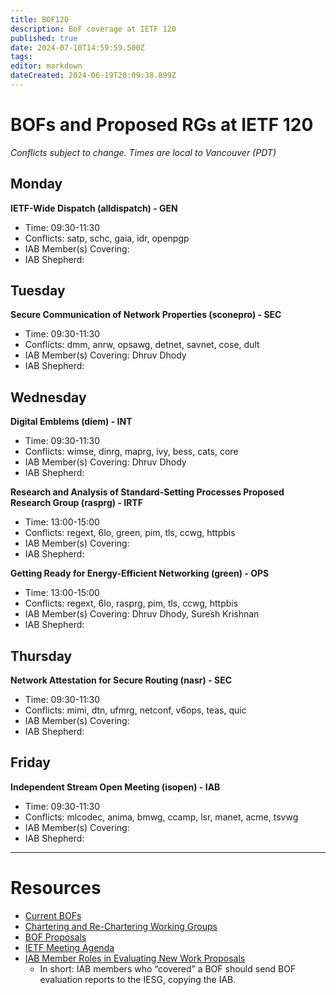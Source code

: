 ```yaml
---
title: BOF120
description: BoF coverage at IETF 120
published: true
date: 2024-07-10T14:59:59.500Z
tags: 
editor: markdown
dateCreated: 2024-06-19T20:09:38.899Z
---
```


# BOFs and Proposed RGs at IETF 120

*Conflicts subject to change. Times are local to Vancouver (PDT)*

## Monday

**IETF-Wide Dispatch (alldispatch) - GEN**
* Time: 09:30-11:30
* Conflicts: satp, schc, gaia, idr, openpgp
* IAB Member(s) Covering: 
* IAB Shepherd: 


## Tuesday

**Secure Communication of Network Properties (sconepro) - SEC**
* Time: 09:30-11:30
* Conflicts: dmm, anrw, opsawg, detnet, savnet, cose, dult
* IAB Member(s) Covering: Dhruv Dhody
* IAB Shepherd: 


## Wednesday
**Digital Emblems (diem) - INT**
* Time: 09:30-11:30
* Conflicts: wimse, dinrg, maprg, ivy, bess, cats, core
* IAB Member(s) Covering: Dhruv Dhody
* IAB Shepherd: 

**Research and Analysis of Standard-Setting Processes Proposed Research Group (rasprg) - IRTF**
* Time: 13:00-15:00
* Conflicts: regext, 6lo, green, pim, tls, ccwg, httpbis
* IAB Member(s) Covering: 
* IAB Shepherd: 


**Getting Ready for Energy-Efficient Networking (green) - OPS**
* Time: 13:00-15:00
* Conflicts: regext, 6lo, rasprg, pim, tls, ccwg, httpbis
* IAB Member(s) Covering: Dhruv Dhody, Suresh Krishnan
* IAB Shepherd: 

## Thursday
**Network Attestation for Secure Routing (nasr) - SEC**
* Time: 09:30-11:30
* Conflicts: mimi, dtn, ufmrg, netconf, v6ops, teas, quic
* IAB Member(s) Covering: 
* IAB Shepherd: 

## Friday
**Independent Stream Open Meeting (isopen) - IAB**
* Time: 09:30-11:30
* Conflicts: mlcodec, anima, bmwg, ccamp, lsr, manet, acme, tsvwg
* IAB Member(s) Covering: 
* IAB Shepherd: 


---
 # Resources

- [Current BOFs](https://datatracker.ietf.org/wg/bofs/)
- [Chartering and Re-Chartering Working Groups](https://datatracker.ietf.org/group/chartering/)
- [BOF Proposals](https://datatracker.ietf.org/doc/bof-requestst)
- [IETF Meeting Agenda](https://datatracker.ietf.org/meeting/agenda/)
- [IAB Member Roles in Evaluating New Work Proposals](https://datatracker.ietf.org/doc/statement-iab-member-roles-in-evaluating-new-work-proposals/)
    - In short: IAB members who “covered” a BOF should send BOF evaluation reports to the IESG, copying the IAB.


